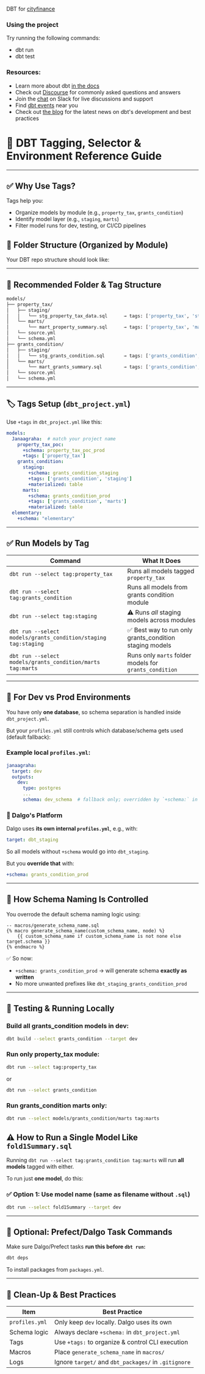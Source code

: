 DBT for [cityfinance](https://cityfinance.in/) 

### Using the project

Try running the following commands:
- dbt run
- dbt test


### Resources:
- Learn more about dbt [in the docs](https://docs.getdbt.com/docs/introduction)
- Check out [Discourse](https://discourse.getdbt.com/) for commonly asked questions and answers
- Join the [chat](https://community.getdbt.com/) on Slack for live discussions and support
- Find [dbt events](https://events.getdbt.com) near you
- Check out [the blog](https://blog.getdbt.com/) for the latest news on dbt's development and best practices


# 🧾 DBT Tagging, Selector & Environment Reference Guide

---

## ✅ Why Use Tags?

Tags help you:

* Organize models by module (e.g., `property_tax`, `grants_condition`)
* Identify model layer (e.g., `staging`, `marts`)
* Filter model runs for dev, testing, or CI/CD pipelines


## 📁 Folder Structure (Organized by Module)

Your DBT repo structure should look like:

---

## 📁 Recommended Folder & Tag Structure

```bash
models/
├── property_tax/
│   ├── staging/
│   │   └── stg_property_tax_data.sql      → tags: ['property_tax', 'staging']
│   └── marts/
│       └── mart_property_summary.sql      → tags: ['property_tax', 'marts']
│   └── source.yml
│   └── schema.yml
├── grants_condition/
│   ├── staging/
│   │   └── stg_grants_condition.sql       → tags: ['grants_condition', 'staging']
│   └── marts/
│       └── mart_grants_summary.sql        → tags: ['grants_condition', 'marts']
│   └── source.yml
│   └── schema.yml
```

---

## 🏷️ Tags Setup (`dbt_project.yml`)

Use `+tags` in `dbt_project.yml` like this:

```yaml
models:
  Janaagraha:  # match your project name
    property_tax_poc:
      +schema: property_tax_poc_prod
      +tags: ['property_tax']
    grants_condition:
      staging:
        +schema: grants_condition_staging
        +tags: ['grants_condition', 'staging']
        +materialized: table
      marts:
        +schema: grants_condition_prod
        +tags: ['grants_condition', 'marts']
        +materialized: table
  elementary:
    +schema: "elementary"
```

---

## ✅ Run Models by Tag

| Command                                                        | What It Does                                            |
| -------------------------------------------------------------- | ------------------------------------------------------- |
| `dbt run --select tag:property_tax`                            | Runs all models tagged `property_tax`                   |
| `dbt run --select tag:grants_condition`                        | Runs all models from grants condition module            |
| `dbt run --select tag:staging`                                 | ⚠️ Runs *all* staging models across modules             |
| `dbt run --select models/grants_condition/staging tag:staging` | ✅ Best way to run only grants\_condition staging models |
| `dbt run --select models/grants_condition/marts tag:marts`     | Runs only `marts` folder models for `grants_condition`  |

---

## 🧪 For Dev vs Prod Environments

You have only **one database**, so schema separation is handled inside `dbt_project.yml`.

But your `profiles.yml` still controls which database/schema gets used (default fallback):

### Example local `profiles.yml`:

```yaml
janaagraha:
  target: dev
  outputs:
    dev:
      type: postgres
      ...
      schema: dev_schema  # fallback only; overridden by `+schema:` in project
```

### 🔁 Dalgo's Platform

Dalgo uses **its own internal `profiles.yml`**, e.g., with:

```yaml
target: dbt_staging
```

So all models without `+schema` would go into `dbt_staging`.

But you **override that** with:

```yaml
+schema: grants_condition_prod
```

---

## 🧠 How Schema Naming Is Controlled

You overrode the default schema naming logic using:

```jinja
-- macros/generate_schema_name.sql
{% macro generate_schema_name(custom_schema_name, node) %}
    {{ custom_schema_name if custom_schema_name is not none else target.schema }}
{% endmacro %}
```

✅ So now:

* `+schema: grants_condition_prod` → will generate schema **exactly as written**
* No more unwanted prefixes like `dbt_staging_grants_condition_prod`

---

## 🧪 Testing & Running Locally

### Build all grants\_condition models in dev:

```bash
dbt build --select grants_condition --target dev
```

### Run only property\_tax module:

```bash
dbt run --select tag:property_tax
```

or 

```bash
dbt run --select grants_condition
```

### Run grants\_condition marts only:

```bash
dbt run --select models/grants_condition/marts tag:marts
```

## ⚠️ How to Run a Single Model Like `fold1Summary.sql`

Running `dbt run --select tag:grants_condition tag:marts` will run **all models** tagged with either.

To run just **one model**, do this:

### ✅ Option 1: Use model name (same as filename without `.sql`)

```bash
dbt run --select fold1Summary --target dev
```

---

## 🚀 Optional: Prefect/Dalgo Task Commands

Make sure Dalgo/Prefect tasks **run this before `dbt run`:**

```bash
dbt deps
```

To install packages from `packages.yml`.

---

## 🧼 Clean-Up & Best Practices

| Item           | Best Practice                                        |
| -------------- | ---------------------------------------------------- |
| `profiles.yml` | Only keep `dev` locally. Dalgo uses its own          |
| Schema logic   | Always declare `+schema:` in `dbt_project.yml`       |
| Tags           | Use `+tags:` to organize & control CLI execution     |
| Macros         | Place `generate_schema_name` in `macros/`            |
| Logs           | Ignore `target/` and `dbt_packages/` in `.gitignore` |

